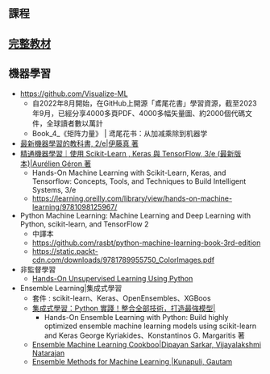 ## 課程

## [完整教材](./完整教材)

## 機器學習
- https://github.com/Visualize-ML
  - 自2022年8月開始，在GitHub上開源「鳶尾花書」學習資源，截至2023年9月，已經分享4000多頁PDF、4000多幅矢量圖、約2000個代碼文件，全球讀者數以萬計
  - Book_4_《矩阵力量》 | 鸢尾花书：从加减乘除到机器学 
- [最新機器學習的教科書, 2/e|伊藤真 著](https://www.tenlong.com.tw/products/9786267383889?list_name=lv)
- [精通機器學習｜使用 Scikit-Learn , Keras 與 TensorFlow, 3/e (最新版本)|Aurélien Géron 著 ](https://www.tenlong.com.tw/products/9786263246676?list_name=srh)
  - Hands-On Machine Learning with Scikit-Learn, Keras, and Tensorflow: Concepts, Tools, and Techniques to Build Intelligent Systems, 3/e
  - https://learning.oreilly.com/library/view/hands-on-machine-learning/9781098125967/ 
- Python Machine Learning: Machine Learning and Deep Learning with Python, scikit-learn, and TensorFlow 2
  - 中譯本
  - https://github.com/rasbt/python-machine-learning-book-3rd-edition
  - https://static.packt-cdn.com/downloads/9781789955750_ColorImages.pdf
- 非監督學習
  - [Hands-On Unsupervised Learning Using Python]() 
- Ensemble Learning|集成式學習
  - 套件 : scikit-learn、Keras、OpenEnsembles、XGBoos
  - [集成式學習：Python 實踐！整合全部技術，打造最強模型|](https://www.tenlong.com.tw/products/9789863126942?list_name=srh)
    - Hands-On Ensemble Learning with Python: Build highly optimized ensemble machine learning models using scikit-learn and Keras
George Kyriakides、Konstantinos G. Margaritis 著
  - [Ensemble Machine Learning Cookboo|Dipayan Sarkar, Vijayalakshmi Natarajan ]()
  - [Ensemble Methods for Machine Learning |Kunapuli, Gautam ]() 
